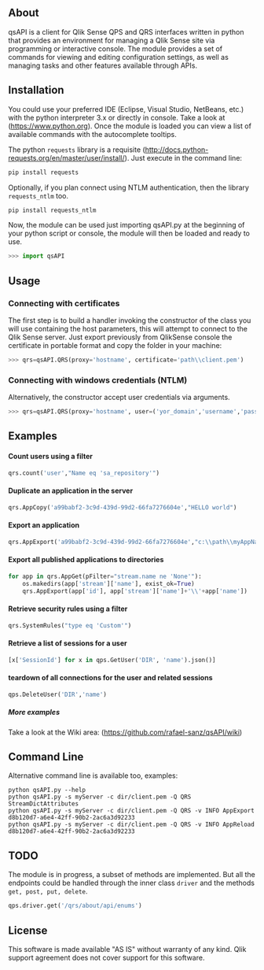 ## About
qsAPI is a client for Qlik Sense QPS and QRS interfaces written in python that provides an environment for managing a Qlik Sense site via programming or interactive console. The module provides a set of commands for viewing and editing configuration settings, as well as managing tasks and other features available through APIs.

## Installation
You could use your preferred IDE (Eclipse, Visual Studio, NetBeans, etc.) with the python interpreter 3.x or directly in console. Take a look at (https://www.python.org). Once the module is loaded you can view a list of available commands with the autocomplete tooltips.

The python `requests` library is a requisite (http://docs.python-requests.org/en/master/user/install/). Just execute in the command line:
```python
pip install requests
```

Optionally, if you plan connect using NTLM authentication, then the library `requests_ntlm` too. 
```python
pip install requests_ntlm 
```

Now, the module can be used just importing qsAPI.py at the beginning of your python script or console, the module will then be loaded and ready to use.
```python
>>> import qsAPI
```



## Usage
### Connecting with certificates
The first step is to build a handler invoking the constructor of the class you will use containing the host parameters, this will attempt to connect to the Qlik Sense server. Just export previously from QlikSense console the certificate in portable format and copy the folder in your machine:
```python
>>> qrs=qsAPI.QRS(proxy='hostname', certificate='path\\client.pem')
```

### Connecting with windows credentials (NTLM)
Alternatively, the constructor accept user credentials via arguments.
```python
>>> qrs=qsAPI.QRS(proxy='hostname', user=('yor_domain','username','password'))
```

## Examples
#### Count users using a filter
```python
qrs.count('user',"Name eq 'sa_repository'")
```
#### Duplicate an application in the server
```python
qrs.AppCopy('a99babf2-3c9d-439d-99d2-66fa7276604e',"HELLO world")
```
#### Export an application
```python
qrs.AppExport('a99babf2-3c9d-439d-99d2-66fa7276604e',"c:\\path\\myAppName.qvf")
```

#### Export all published applications to directories
```python
for app in qrs.AppGet(pFilter="stream.name ne 'None'"):
	os.makedirs(app['stream']['name'], exist_ok=True)
	qrs.AppExport(app['id'], app['stream']['name']+'\\'+app['name'])
```

#### Retrieve security rules using a filter
```python
qrs.SystemRules("type eq 'Custom'")
```

#### Retrieve a list of sessions for a user
```python
[x['SessionId'] for x in qps.GetUser('DIR', 'name').json()]
```

#### teardown of all connections for the user and related sessions
```python
qps.DeleteUser('DIR','name')
```

##### More examples
Take a look at the Wiki area: (https://github.com/rafael-sanz/qsAPI/wiki)


## Command Line
Alternative command line is available too, examples:
```
python qsAPI.py --help
python qsAPI.py -s myServer -c dir/client.pem -Q QRS StreamDictAttributes
python qsAPI.py -s myServer -c dir/client.pem -Q QRS -v INFO AppExport d8b120d7-a6e4-42ff-90b2-2ac6a3d92233 
python qsAPI.py -s myServer -c dir/client.pem -Q QRS -v INFO AppReload d8b120d7-a6e4-42ff-90b2-2ac6a3d92233
```

## TODO
The module is in progress, a subset of methods are implemented. But all the endpoints could be handled through the inner class `driver` and the methods `get, post, put, delete`.
```python
qps.driver.get('/qrs/about/api/enums')
```

## License
This software is made available "AS IS" without warranty of any kind. Qlik support agreement does not cover support for this software.
